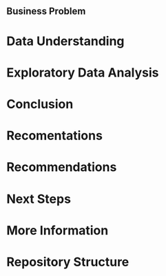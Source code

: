 ## Business Problem

# Data Understanding

# Exploratory Data Analysis

# Conclusion

# Recomentations

# Recommendations

# Next Steps

# More Information

# Repository Structure